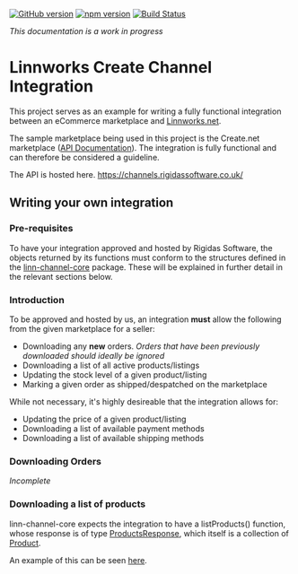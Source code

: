 [![GitHub version](https://badge.fury.io/gh/RigidasSoftware%2Flinn-channel-create.svg)](https://badge.fury.io/gh/RigidasSoftware%2Flinn-channel-create)
[![npm version](https://badge.fury.io/js/linn-channel-create.svg)](https://badge.fury.io/js/linn-channel-create)
[![Build Status](https://travis-ci.org/RigidasSoftware/linn-channel-create.svg?branch=master)](https://travis-ci.org/RigidasSoftware/linn-channel-create)

_This documentation is a work in progress_ 


# Linnworks Create Channel Integration #

This project serves as an example for writing a fully functional integration between an eCommerce marketplace and [Linnworks.net](https://www.linnworks.net).

The sample marketplace being used in this project is the Create.net marketplace ([API Documentation](http://developers.create.net/API-Documentation)). The integration is fully functional and can therefore be considered a guideline.

The API is hosted here.
https://channels.rigidassoftware.co.uk/

## Writing your own integration ##

### Pre-requisites ###

To have your integration approved and hosted by Rigidas Software, the objects returned by its functions must conform to the structures defined in the [linn-channel-core](https://github.com/RigidasSoftware/linn-channel-core) package. These will be explained in further detail in the relevant sections below.

### Introduction ###

To be approved and hosted by us, an integration **must** allow the following from the given marketplace for a seller: 

* Downloading any **new** orders. _Orders that have been previously downloaded should ideally be ignored_
* Downloading a list of all active products/listings
* Updating the stock level of a given product/listing
* Marking a given order as shipped/despatched on the marketplace

While not necessary, it's highly desireable that the integration allows for: 

* Updating the price of a given product/listing
* Downloading a list of available payment methods
* Downloading a list of available shipping methods

### Downloading Orders ###

_Incomplete_

### Downloading a list of products ###

linn-channel-core expects the integration to have a listProducts() function, whose response is of type [ProductsResponse](https://github.com/RigidasSoftware/linn-channel-core/blob/master/lib/Product.js#L18), which itself is a collection of [Product](https://github.com/RigidasSoftware/linn-channel-core/blob/master/lib/Product.js#L3).

An example of this can be seen [here](lib/create.js#L46).
